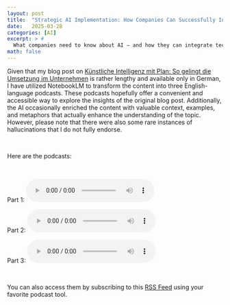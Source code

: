 ```yaml
---
layout: post
title:  "Strategic AI Implementation: How Companies Can Successfully Integrate AI – Now Available as Podcasts"
date:   2025-03-28
categories: [AI]
excerpt: > #
  What companies need to know about AI – and how they can integrate technology, people, and processes to achieve real impact.
math: false
---
```


Given that my blog post on [Künstliche Intelligenz mit Plan: So gelingt die Umsetzung im Unternehmen](https://quantitative-thinking.com/2025/03/AI-strategy/) is rather lengthy and available only in German, I have utilized NotebookLM to transform the content into three English-language podcasts. These podcasts hopefully offer a convenient and accessible way to explore the insights of the original blog post. Additionally, the AI occasionally enriched the content with valuable context, examples, and metaphors that actually enhance the understanding of the topic. However, please note that there were also some rare instances of hallucinations that I do not fully endorse.

<br>

Here are the podcasts:

<br>

Part 1:
<audio controls>
  <source src="https://github.com/cgroll/ai-podcasts/raw/refs/heads/main/audio-files/2025-03-27-ai_with_a_strategy_part_1.wav" type="audio/mpeg">
  Your browser does not support the audio element.
</audio>

Part 2:
<audio controls>
  <source src="https://github.com/cgroll/ai-podcasts/raw/refs/heads/main/audio-files/2025-03-27-ai_with_a_strategy_part_2.wav" type="audio/mpeg">
  Your browser does not support the audio element.
</audio>

Part 3:
<audio controls>
  <source src="https://github.com/cgroll/ai-podcasts/raw/refs/heads/main/audio-files/2025-03-27-ai_with_a_strategy_part_3.wav" type="audio/mpeg">
  Your browser does not support the audio element.
</audio>

<br>

You can also access them by subscribing to this [RSS Feed](https://raw.githubusercontent.com/cgroll/cgroll.github.io/refs/heads/master/podcast_rss_feed.xml) using your favorite podcast tool.
